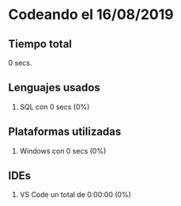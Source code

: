 # Codeando el 16/08/2019

## Tiempo total
0 secs.

## Lenguajes usados
1. SQL con 0 secs (0%)

## Plataformas utilizadas
1. Windows con 0 secs (0%)

## IDEs
1. VS Code un total de 0:00:00 (0%)
